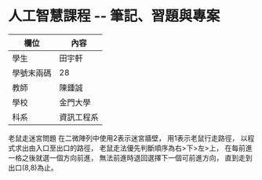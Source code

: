 ﻿# 人工智慧課程 -- 筆記、習題與專案

欄位 | 內容
-----|--------
學生 |  田宇軒
學號末兩碼 | 28
教師 | 陳鍾誠
學校 | 金門大學
科系 | 資訊工程系

老鼠走迷宮問題
在二微陣列中使用2表示迷宮牆壁，
用1表示老鼠行走路徑，
以程式求出由入口至出口的路徑，
老鼠走法優先判斷順序為右>下>左>上，
在每前進一格之後就選一個方向前進，
無法前進時退回選擇下一個可前進方向，
直到走到出口(8,8)為止。